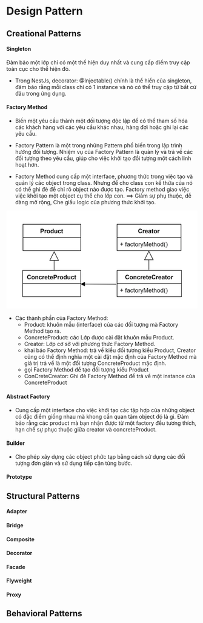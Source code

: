 # Design Pattern

## Creational Patterns

#### Singleton
Đảm bảo một lớp chỉ có một thể hiện duy nhất và cung cấp điểm truy cập toàn cục cho thể hiện đó.

- Trong NestJs, decorator: @Injectable() chính là thể hiển của singleton, đảm bảo rằng mỗi class chỉ có 1 instance và nó có thể truy cập từ bất cứ đâu trong ứng dụng.

#### Factory Method
- Biến một yêu cầu thành một đối tượng độc lập để có thể tham số hóa các khách hàng với các yêu cầu khác nhau, hàng đợi hoặc ghi lại các yêu cầu.

- Factory Pattern là một trong những Pattern phổ biến trong lập trình hướng đối tượng. Nhiệm vụ của Factory Pattern là quản lý và trả về các đối tượng theo yêu cầu, giúp cho việc khởi tạo đổi tượng một cách linh hoạt hơn.

- Factory Method cung cấp một interface, phương thức trong việc tạo và quản lý các object trong class. Nhưng để cho class con kế thừa của nó có thể ghi đè để chỉ rõ object nào được tạo. Factory method giao việc việc khởi tạo một object cụ thể cho lớp con. ==> Giảm sự phụ thuộc, dễ dàng mở rộng, Che giấu logic của phương thức khởi tạo.

![image info](./Factory%20Method/model.webp)
- Các thành phần của Factory Method:
    - Product: khuôn mẫu (interface) của các đối tượng mà Factory Method tạo ra.
    - ConcreteProduct: các Lớp được cài đặt khuôn mẫu Product.
    - Creator: Lớp cơ sở với phương thức Factory Method.
    - khai báo Factory Method: trả về kiểu đối tượng kiểu Product, Creator cũng có thể định nghĩa một cài đặt mặc định của Factory Method mà giá trị trả về là một đối tượng ConcreteProduct mặc định.
    - gọi Factory Method để tạo đối tượng kiểu Product
    - ConCreteCreator: Ghi đè Factory Method để trả về một instance của ConcreteProduct
    
#### Abstract Factory
- Cung cấp một interface cho việc khởi tạo các tập hợp của những object có đặc điểm giống nhau mà khong cần quan tâm object đó là gì. Đảm bảo rằng các product mà bạn nhận được từ một factory đều tương thích, hạn chế sự phục thuộc giữa creator và concreteProduct.

#### Builder
- Cho phép xây dựng các object phức tạp bằng cách sử dụng các đối tượng đơn giản và sử dụng tiếp cận từng bước. 

#### Prototype

## Structural Patterns

#### Adapter
#### Bridge
#### Composite
#### Decorator
#### Facade
#### Flyweight
#### Proxy

## Behavioral Patterns